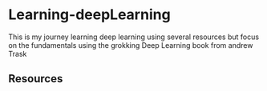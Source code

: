 # Learning-deepLearning

This is my journey learning deep learning using several resources but focus on the fundamentals using the grokking Deep Learning book from andrew Trask


## Resources
